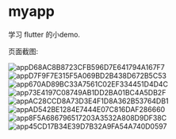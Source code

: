 
# myapp

学习 flutter 的小demo.



页面截图:

![appD68AC8B8723CFB596D7E641794A167F7](https://user-images.githubusercontent.com/66897781/127733880-e3ad7161-86ce-4e57-83c2-042e1235aeda.jpg)
![appD7F9F7E315F5A069BD2B438D672B5C53](https://user-images.githubusercontent.com/66897781/127733920-c7d7ddfe-2b7a-4b7e-bc32-02e08a73e984.jpg)
![app670AD89BC33A7561C02EF334451D4D4C](https://user-images.githubusercontent.com/66897781/127733940-d6dda8c6-95ad-4462-9955-1030d5262d76.jpg)
![app73E4197C08749AB1DD2BA01BC4A5DB2F](https://user-images.githubusercontent.com/66897781/127733943-37b3ceec-c55d-47c4-9ba8-ff72e53f830d.jpg)
![appAC28CCD8A73D3E4F1D8A362B53764DB1](https://user-images.githubusercontent.com/66897781/127733952-de67d868-0e55-496d-be19-54efab9be36a.jpg)
![appAD542BE1284E7444E07C816DAF286660](https://user-images.githubusercontent.com/66897781/127733956-e798730b-fd94-419f-a28d-11198fddbcd0.jpg)![app8F5A686796517203A3532A808D9DF38C](https://user-images.githubusercontent.com/66897781/127733962-adbfa2e2-68cf-4a94-8872-b7f9b565ec3f.jpg)
![app45CD17B34E39D7B32A9FA54A740D0597](https://user-images.githubusercontent.com/66897781/127738009-e296a3f9-3bd7-45bb-a30b-2b593be08a8e.jpg)








